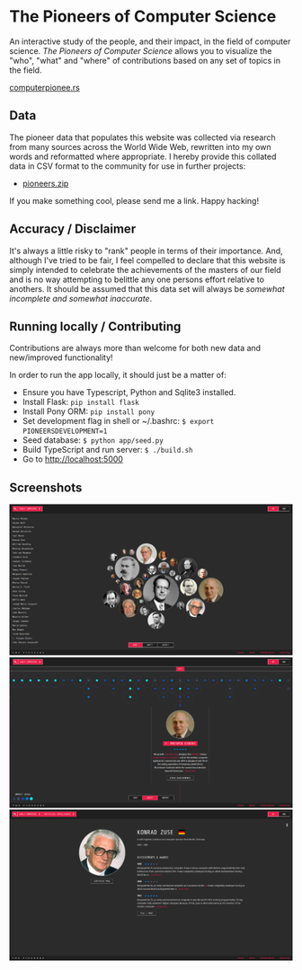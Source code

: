 # The Pioneers of Computer Science

An interactive study of the people, and their impact, in the field of computer science. *The Pioneers of Computer Science* allows you to visualize the "who", "what" and "where" of contributions based on any set of topics in the field.

[computerpionee.rs](http://computerpionee.rs/)

## Data

The pioneer data that populates this website was collected via research from many sources across the World Wide Web, rewritten into my own words and reformatted where appropriate. I hereby provide this collated data in CSV format to the community for use in further projects:

* [pioneers.zip](/data/dist/pioneers.zip)

If you make something cool, please send me a link. Happy hacking!

## Accuracy / Disclaimer

It's always a little risky to "rank" people in terms of their importance. And, although I've tried to be fair, I feel compelled to declare that this website is simply intended to celebrate the achievements of the masters of our field and is no way attempting to belittle any one persons effort relative to anothers. It should be assumed that this data set will always be *somewhat incomplete and somewhat inaccurate*.

## Running locally / Contributing

Contributions are always more than welcome for both new data and new/improved functionality!

In order to run the app locally, it should just be a matter of:

* Ensure you have Typescript, Python and Sqlite3 installed.
* Install Flask: `pip install flask`
* Install Pony ORM: `pip install pony`
* Set development flag in shell or ~/.bashrc: `$ export PIONEERSDEVELOPMENT=1`
* Seed database: `$ python app/seed.py`
* Build TypeScript and run server: `$ ./build.sh`
* Go to [http://localhost:5000](http://localhost:5000)

## Screenshots

![The Pioneers: Impact](/data/screenshots/impact.png?raw=true "The Pioneers: Impact")
![The Pioneers: Timeline](/data/screenshots/timeline.png?raw=true "The Pioneers: Timeline")
![The Pioneers: Pioneer](/data/screenshots/pioneer.png?raw=true "The Pioneers: Pioneer")

